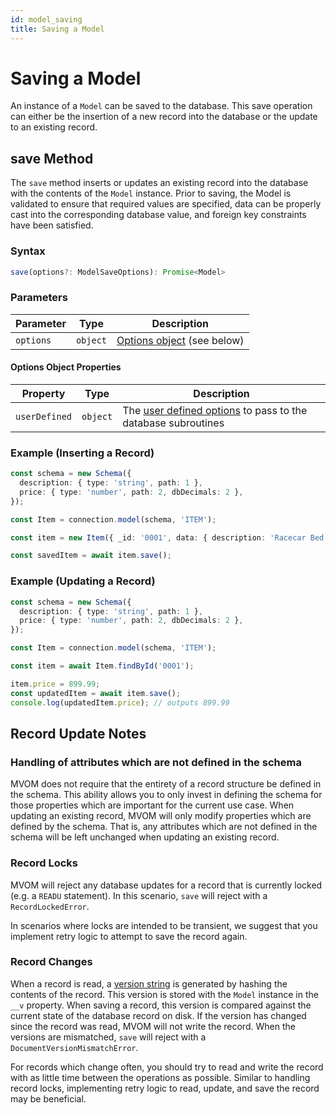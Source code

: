 ```yaml
---
id: model_saving
title: Saving a Model
---
```


# Saving a Model

An instance of a `Model` can be saved to the database. This save operation can either be the insertion of a new record into the database or the update to an existing record.

## save Method

The `save` method inserts or updates an existing record into the database with the contents of the `Model` instance. Prior to saving, the Model is validated to ensure that required values are specified, data can be properly cast into the corresponding database value, and foreign key constraints have been satisfied.

### Syntax

```ts
save(options?: ModelSaveOptions): Promise<Model>
```

### Parameters

| Parameter | Type     | Description                                              |
| --------- | -------- | -------------------------------------------------------- |
| `options` | `object` | [Options object](#options-object-properties) (see below) |

#### Options Object Properties

| Property      | Type     | Description                                                                                                    |
| ------------- | -------- | -------------------------------------------------------------------------------------------------------------- |
| `userDefined` | `object` | The [user defined options](./Advanced%20Topics/model_user_defined_options) to pass to the database subroutines |

### Example (Inserting a Record)

```ts
const schema = new Schema({
  description: { type: 'string', path: 1 },
  price: { type: 'number', path: 2, dbDecimals: 2 },
});

const Item = connection.model(schema, 'ITEM');

const item = new Item({ _id: '0001', data: { description: 'Racecar Bed', price: 999.99 } });

const savedItem = await item.save();
```

### Example (Updating a Record)

```ts
const schema = new Schema({
  description: { type: 'string', path: 1 },
  price: { type: 'number', path: 2, dbDecimals: 2 },
});

const Item = connection.model(schema, 'ITEM');

const item = await Item.findById('0001');

item.price = 899.99;
const updatedItem = await item.save();
console.log(updatedItem.price); // outputs 899.99
```

## Record Update Notes

### Handling of attributes which are not defined in the schema

MVOM does not require that the entirety of a record structure be defined in the schema. This ability allows you to only invest in defining the schema for those properties which are important for the current use case. When updating an existing record, MVOM will only modify properties which are defined by the schema. That is, any attributes which are not defined in the schema will be left unchanged when updating an existing record.

### Record Locks

MVOM will reject any database updates for a record that is currently locked (e.g. a `READU` statement). In this scenario, `save` will reject with a `RecordLockedError`.

In scenarios where locks are intended to be transient, we suggest that you implement retry logic to attempt to save the record again.

### Record Changes

When a record is read, a [version string](./Advanced%20Topics/model_version) is generated by hashing the contents of the record. This version is stored with the `Model` instance in the `__v` property. When saving a record, this version is compared against the current state of the database record on disk. If the version has changed since the record was read, MVOM will not write the record. When the versions are mismatched, `save` will reject with a `DocumentVersionMismatchError`.

For records which change often, you should try to read and write the record with as little time between the operations as possible. Similar to handling record locks, implementing retry logic to read, update, and save the record may be beneficial.
